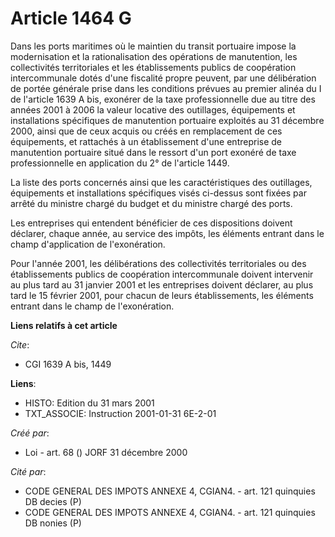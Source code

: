# Article 1464 G

Dans les ports maritimes où le maintien du transit portuaire impose la modernisation et la rationalisation des opérations de
manutention, les collectivités territoriales et les établissements publics de coopération intercommunale dotés d'une
fiscalité propre peuvent, par une délibération de portée générale prise dans les conditions prévues au premier alinéa du I de
l'article 1639 A bis, exonérer de la taxe professionnelle due au titre des années 2001 à 2006 la valeur locative des
outillages, équipements et installations spécifiques de manutention portuaire exploités au 31 décembre 2000, ainsi que de
ceux acquis ou créés en remplacement de ces équipements, et rattachés à un établissement d'une entreprise de manutention
portuaire situé dans le ressort d'un port exonéré de taxe professionnelle en application du 2° de l'article 1449.

La liste des ports concernés ainsi que les caractéristiques des outillages, équipements et installations spécifiques visés
ci-dessus sont fixées par arrêté du ministre chargé du budget et du ministre chargé des ports.

Les entreprises qui entendent bénéficier de ces dispositions doivent déclarer, chaque année, au service des impôts, les
éléments entrant dans le champ d'application de l'exonération.

Pour l'année 2001, les délibérations des collectivités territoriales ou des établissements publics de coopération
intercommunale doivent intervenir au plus tard au 31 janvier 2001 et les entreprises doivent déclarer, au plus tard le 15
février 2001, pour chacun de leurs établissements, les éléments entrant dans le champ de l'exonération.

**Liens relatifs à cet article**

_Cite_:

  - CGI 1639 A bis, 1449

**Liens**:

  - HISTO: Edition du 31 mars 2001
  - TXT_ASSOCIE: Instruction 2001-01-31 6E-2-01

_Créé par_:

  - Loi - art. 68 () JORF 31 décembre 2000

_Cité par_:

  - CODE GENERAL DES IMPOTS ANNEXE 4, CGIAN4. - art. 121 quinquies DB decies (P)
  - CODE GENERAL DES IMPOTS ANNEXE 4, CGIAN4. - art. 121 quinquies DB nonies (P)
